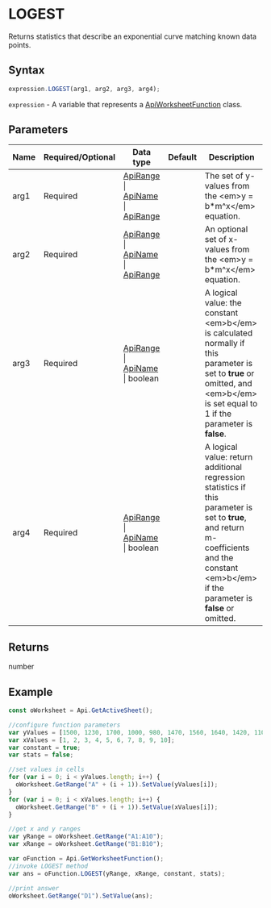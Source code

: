 # LOGEST

Returns statistics that describe an exponential curve matching known data points.

## Syntax

```javascript
expression.LOGEST(arg1, arg2, arg3, arg4);
```

`expression` - A variable that represents a [ApiWorksheetFunction](../ApiWorksheetFunction.md) class.

## Parameters

| **Name** | **Required/Optional** | **Data type** | **Default** | **Description** |
| ------------- | ------------- | ------------- | ------------- | ------------- |
| arg1 | Required | [ApiRange](../../ApiRange/ApiRange.md) \| [ApiName](../../ApiName/ApiName.md) \| [ApiRange](../../ApiRange/ApiRange.md) |  | The set of y-values from the &lt;em&gt;y = b*m^x&lt;/em&gt; equation. |
| arg2 | Required | [ApiRange](../../ApiRange/ApiRange.md) \| [ApiName](../../ApiName/ApiName.md) \| [ApiRange](../../ApiRange/ApiRange.md) |  | An optional set of x-values from the &lt;em&gt;y = b*m^x&lt;/em&gt; equation. |
| arg3 | Required | [ApiRange](../../ApiRange/ApiRange.md) \| [ApiName](../../ApiName/ApiName.md) \| boolean |  | A logical value: the constant &lt;em&gt;b&lt;/em&gt; is calculated normally if this parameter is set to **true** or omitted, and &lt;em&gt;b&lt;/em&gt; is set equal to 1 if the parameter is **false**. |
| arg4 | Required | [ApiRange](../../ApiRange/ApiRange.md) \| [ApiName](../../ApiName/ApiName.md) \| boolean |  | A logical value: return additional regression statistics if this parameter is set to **true**, and return m-coefficients and the constant &lt;em&gt;b&lt;/em&gt; if the parameter is **false** or omitted. |

## Returns

number

## Example



```javascript editor-xlsx
const oWorksheet = Api.GetActiveSheet();

//configure function parameters
var yValues = [1500, 1230, 1700, 1000, 980, 1470, 1560, 1640, 1420, 1100];
var xValues = [1, 2, 3, 4, 5, 6, 7, 8, 9, 10];
var constant = true;
var stats = false;

//set values in cells
for (var i = 0; i < yValues.length; i++) {
  oWorksheet.GetRange("A" + (i + 1)).SetValue(yValues[i]);
}
for (var i = 0; i < xValues.length; i++) {
  oWorksheet.GetRange("B" + (i + 1)).SetValue(xValues[i]);
}

//get x and y ranges
var yRange = oWorksheet.GetRange("A1:A10");
var xRange = oWorksheet.GetRange("B1:B10");

var oFunction = Api.GetWorksheetFunction();
//invoke LOGEST method
var ans = oFunction.LOGEST(yRange, xRange, constant, stats);

//print answer
oWorksheet.GetRange("D1").SetValue(ans);

```
